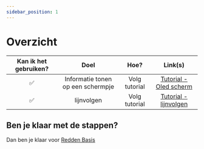 ```yaml
---
sidebar_position: 1
---
```


# Overzicht

|  Kan ik het gebruiken?   |                    Doel                    |                       Hoe?                       |                                     Link(s)                                      |  
|:------------------------:|:------------------------------------------:|:------------------------------------------------:|:--------------------------------------------------------------------------------:|
|            ✅            | Informatie tonen op een schermpje |                  Volg tutorial                   |         [Tutorial - Oled scherm](/docs/category/tutorial---oled-scherm)         |
|            ✅            | lijnvolgen |                  Volg tutorial                   |         [Tutorial - lijnvolgen](/docs/category/tutorial---lijnvolgen)         |

## Ben je klaar met de stappen?
Dan ben je klaar voor [Redden Basis](2_redden_basis.md)